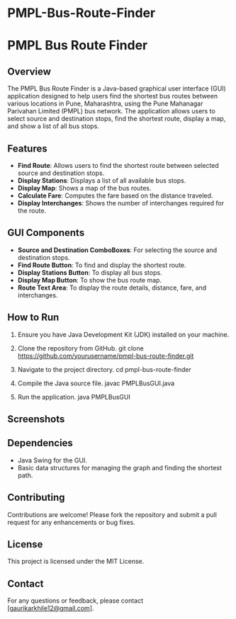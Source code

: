 # PMPL-Bus-Route-Finder


# PMPL Bus Route Finder

## Overview

The PMPL Bus Route Finder is a Java-based graphical user interface (GUI) application designed to help users find the shortest bus routes between various locations in Pune, Maharashtra, using the Pune Mahanagar Parivahan Limited (PMPL) bus network. The application allows users to select source and destination stops, find the shortest route, display a map, and show a list of all bus stops.

## Features

- **Find Route**: Allows users to find the shortest route between selected source and destination stops.
- **Display Stations**: Displays a list of all available bus stops.
- **Display Map**: Shows a map of the bus routes.
- **Calculate Fare**: Computes the fare based on the distance traveled.
- **Display Interchanges**: Shows the number of interchanges required for the route.

## GUI Components

- **Source and Destination ComboBoxes**: For selecting the source and destination stops.
- **Find Route Button**: To find and display the shortest route.
- **Display Stations Button**: To display all bus stops.
- **Display Map Button**: To show the bus route map.
- **Route Text Area**: To display the route details, distance, fare, and interchanges.

## How to Run

1. Ensure you have Java Development Kit (JDK) installed on your machine.
2. Clone the repository from GitHub.
   git clone https://github.com/yourusername/pmpl-bus-route-finder.git
  
3. Navigate to the project directory.
   cd pmpl-bus-route-finder
   
4. Compile the Java source file.
   javac PMPLBusGUI.java
 
5. Run the application.
   java PMPLBusGUI
  

## Screenshots



## Dependencies

- Java Swing for the GUI.
- Basic data structures for managing the graph and finding the shortest path.

## Contributing

Contributions are welcome! Please fork the repository and submit a pull request for any enhancements or bug fixes.

## License

This project is licensed under the MIT License.

## Contact

For any questions or feedback, please contact [gaurikarkhile12@gmail.com].

